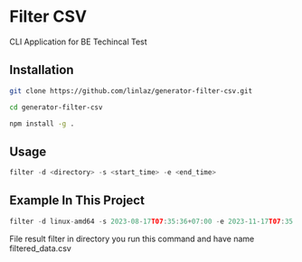 
# Filter CSV

CLI Application for BE Techincal Test


## Installation

```bash
git clone https://github.com/linlaz/generator-filter-csv.git
```
```bash
cd generator-filter-csv
```
```bash
npm install -g .
```

    
## Usage

```javascript
filter -d <directory> -s <start_time> -e <end_time>
```

## Example In This Project

```javascript
filter -d linux-amd64 -s 2023-08-17T07:35:36+07:00 -e 2023-11-17T07:35:36+07:00
```

File result filter in directory you run this command and have name filtered_data.csv
